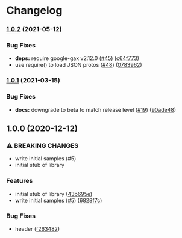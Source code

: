 # Changelog

### [1.0.2](https://www.github.com/googleapis/nodejs-binary-authorization/compare/v1.0.1...v1.0.2) (2021-05-12)


### Bug Fixes

* **deps:** require google-gax v2.12.0 ([#45](https://www.github.com/googleapis/nodejs-binary-authorization/issues/45)) ([c64f773](https://www.github.com/googleapis/nodejs-binary-authorization/commit/c64f77399f5f3586f18525559d1d13763a49555e))
* use require() to load JSON protos ([#48](https://www.github.com/googleapis/nodejs-binary-authorization/issues/48)) ([0783962](https://www.github.com/googleapis/nodejs-binary-authorization/commit/07839629bb8abc34bfceb5055d8b5c5304311109))

### [1.0.1](https://www.github.com/googleapis/nodejs-binary-authorization/compare/v1.0.0...v1.0.1) (2021-03-15)


### Bug Fixes

* **docs:** downgrade to beta to match release level ([#19](https://www.github.com/googleapis/nodejs-binary-authorization/issues/19)) ([90ade48](https://www.github.com/googleapis/nodejs-binary-authorization/commit/90ade48c8088e3b2b41b6059e57ee57fd12f17de))

## 1.0.0 (2020-12-12)


### ⚠ BREAKING CHANGES

* write initial samples (#5)
* initial stub of library

### Features

* initial stub of library ([43b695e](https://www.github.com/googleapis/nodejs-binary-authorization/commit/43b695e416eb52032a138502af170a3ce55969fa))
* write initial samples ([#5](https://www.github.com/googleapis/nodejs-binary-authorization/issues/5)) ([6828f7c](https://www.github.com/googleapis/nodejs-binary-authorization/commit/6828f7c01942aa90f6ccc390b38f711f3fdfba41))


### Bug Fixes

* header ([f263482](https://www.github.com/googleapis/nodejs-binary-authorization/commit/f263482d3d500a35fa522a4f19ee1be5897d0b8b))
